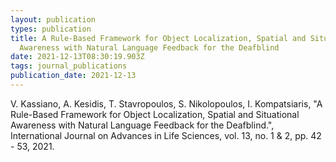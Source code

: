 ```yaml
---
layout: publication
types: publication
title: A Rule-Based Framework for Object Localization, Spatial and Situational
  Awareness with Natural Language Feedback for the Deafblind
date: 2021-12-13T08:30:19.903Z
tags: journal_publications
publication_date: 2021-12-13
---
```

V. Kassiano, A. Kesidis, T. Stavropoulos, S. Nikolopoulos, I. Kompatsiaris, "A Rule-Based Framework for Object Localization, Spatial and Situational Awareness with Natural Language Feedback for the Deafblind.", International Journal on Advances in Life Sciences, vol. 13, no. 1 & 2, pp. 42 - 53, 2021.